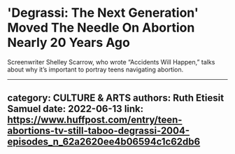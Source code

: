 # 'Degrassi: The Next Generation' Moved The Needle On Abortion Nearly 20 Years Ago

Screenwriter Shelley Scarrow, who wrote “Accidents Will Happen,” talks about why it’s important to portray teens navigating abortion.

---
category: CULTURE & ARTS
authors: Ruth Etiesit Samuel
date: 2022-06-13
link: https://www.huffpost.com/entry/teen-abortions-tv-still-taboo-degrassi-2004-episodes_n_62a2620ee4b06594c1c62db6
---
